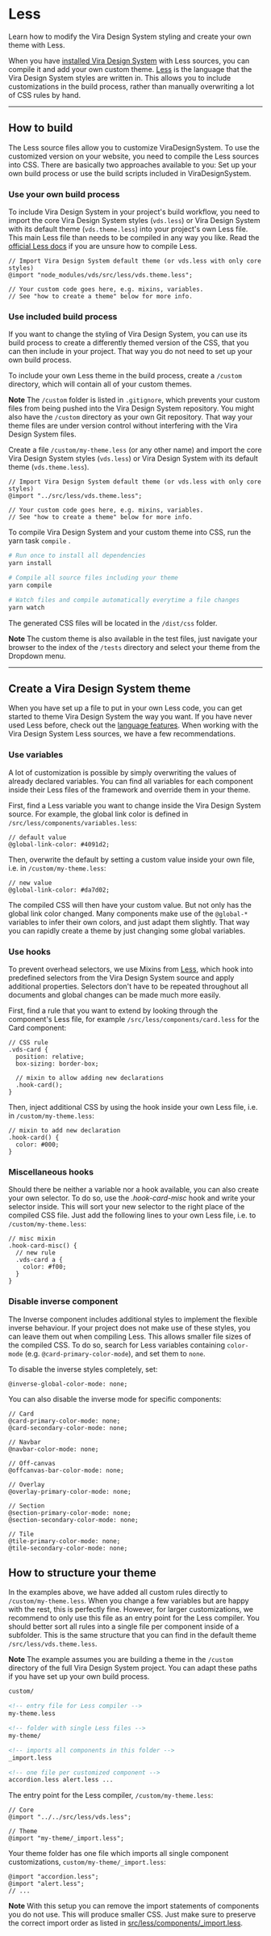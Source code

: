 # Less

<p class="vds-text-lead">Learn how to modify the Vira Design System styling and create your own theme with Less.</p>

When you have [installed Vira Design System](installation.md) with Less sources, you can compile it and add your own custom theme. [Less](http://lesscss.org/) is the language that the Vira Design System styles are written in. This allows you to include customizations in the build process, rather than manually overwriting a lot of CSS rules by hand.

---

## How to build

The Less source files allow you to customize ViraDesignSystem. To use the customized version on your website, you need to compile the Less sources into CSS. There are basically two approaches available to you: Set up your own build process or use the build scripts included in ViraDesignSystem.

### Use your own build process

To include Vira Design System in your project's build workflow, you need to import the core Vira Design System styles (`vds.less`) or Vira Design System with its default theme (`vds.theme.less`) into your project's own Less file. This main Less file than needs to be compiled in any way you like. Read the [official Less docs](http://lesscss.org/usage/) if you are unsure how to compile Less.

```less
// Import Vira Design System default theme (or vds.less with only core styles)
@import "node_modules/vds/src/less/vds.theme.less";

// Your custom code goes here, e.g. mixins, variables.
// See "how to create a theme" below for more info.
```

### Use included build process

If you want to change the styling of Vira Design System, you can use its build process to create a differently themed version of the CSS, that you can then include in your project. That way you do not need to set up your own build process.

To include your own Less theme in the build process, create a `/custom` directory, which will contain all of your custom themes.

**Note** The `/custom` folder is listed in `.gitignore`, which prevents your custom files from being pushed into the Vira Design System repository. You might also have the `/custom` directory as your own Git repository. That way your theme files are under version control without interfering with the Vira Design System files.

Create a file `/custom/my-theme.less` (or any other name) and import the core Vira Design System styles (`vds.less`) or Vira Design System with its default theme (`vds.theme.less`).

```less
// Import Vira Design System default theme (or vds.less with only core styles)
@import "../src/less/vds.theme.less";

// Your custom code goes here, e.g. mixins, variables.
// See "how to create a theme" below for more info.
```

To compile Vira Design System and your custom theme into CSS, run the yarn task `compile` .

```sh
# Run once to install all dependencies
yarn install

# Compile all source files including your theme
yarn compile

# Watch files and compile automatically everytime a file changes
yarn watch
```

The generated CSS files will be located in the `/dist/css` folder.

**Note** The custom theme is also available in the test files, just navigate your browser to the index of the `/tests` directory and select your theme from the Dropdown menu.

---

## Create a Vira Design System theme

When you have set up a file to put in your own Less code, you can get started to theme Vira Design System the way you want. If you have never used Less before, check out the [language features](http://lesscss.org/features/). When working with the Vira Design System Less sources, we have a few recommendations.

### Use variables

A lot of customization is possible by simply overwriting the values of already declared variables. You can find all variables for each component inside their Less files of the framework and override them in your theme.

First, find a Less variable you want to change inside the Vira Design System source. For example, the global link color is defined in `/src/less/components/variables.less`:

```less
// default value
@global-link-color: #4091d2;
```

Then, overwrite the default by setting a custom value inside your own file, i.e. in `/custom/my-theme.less`:

```less
// new value
@global-link-color: #da7d02;
```

The compiled CSS will then have your custom value. But not only has the global link color changed. Many components make use of the `@global-*` variables to infer their own colors, and just adapt them slightly. That way you can rapidly create a theme by just changing some global variables.

### Use hooks

To prevent overhead selectors, we use Mixins from [Less](http://lesscss.org), which hook into predefined selectors from the Vira Design System source and apply additional properties. Selectors don't have to be repeated throughout all documents and global changes can be made much more easily.

First, find a rule that you want to extend by looking through the component's Less file, for example `/src/less/components/card.less` for the Card component:

```less
// CSS rule
.vds-card {
  position: relative;
  box-sizing: border-box;

  // mixin to allow adding new declarations
  .hook-card();
}
```

Then, inject additional CSS by using the hook inside your own Less file, i.e. in `/custom/my-theme.less`:

```less
// mixin to add new declaration
.hook-card() {
  color: #000;
}
```

### Miscellaneous hooks

Should there be neither a variable nor a hook available, you can also create your own selector. To do so, use the _.hook-card-misc_ hook and write your selector inside. This will sort your new selector to the right place of the compiled CSS file. Just add the following lines to your own Less file, i.e. to `/custom/my-theme.less`:

```less
// misc mixin
.hook-card-misc() {
  // new rule
  .vds-card a {
    color: #f00;
  }
}
```

### Disable inverse component

The Inverse component includes additional styles to implement the flexible inverse behaviour. If your project does not make use of these styles, you can leave them out when compiling Less. This allows smaller file sizes of the compiled CSS. To do so, search for Less variables containing `color-mode` (e.g. `@card-primary-color-mode`), and set them to `none`.

To disable the inverse styles completely, set:

```less
@inverse-global-color-mode: none;
```

You can also disable the inverse mode for specific components:

```less
// Card
@card-primary-color-mode: none;
@card-secondary-color-mode: none;

// Navbar
@navbar-color-mode: none;

// Off-canvas
@offcanvas-bar-color-mode: none;

// Overlay
@overlay-primary-color-mode: none;

// Section
@section-primary-color-mode: none;
@section-secondary-color-mode: none;

// Tile
@tile-primary-color-mode: none;
@tile-secondary-color-mode: none;
```

## How to structure your theme

In the examples above, we have added all custom rules directly to `/custom/my-theme.less`. When you change a few variables but are happy with the rest, this is perfectly fine. However, for larger customizations, we recommend to only use this file as an entry point for the Less compiler. You should better sort all rules into a single file per component inside of a subfolder. This is the same structure that you can find in the default theme `/src/less/vds.theme.less`.

**Note** The example assumes you are building a theme in the `/custom` directory of the full Vira Design System project. You can adapt these paths if you have set up your own build process.

```html
custom/

<!-- entry file for Less compiler -->
my-theme.less

<!-- folder with single Less files -->
my-theme/

<!-- imports all components in this folder -->
_import.less

<!-- one file per customized component -->
accordion.less alert.less ...
```

The entry point for the Less compiler, `/custom/my-theme.less`:

```less
// Core
@import "../../src/less/vds.less";

// Theme
@import "my-theme/_import.less";
```

Your theme folder has one file which imports all single component customizations, `custom/my-theme/_import.less`:

```less
@import "accordion.less";
@import "alert.less";
// ...
```

**Note** With this setup you can remove the import statements of components you do not use. This will produce smaller CSS. Just make sure to preserve the correct import order as listed in [src/less/components/\_import.less](https://github.com/Victin09/vira-design-system/vds/blob/develop/src/less/components/_import.less).
